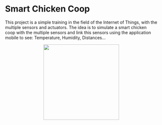 # Smart Chicken Coop
This project is a simple training in the field of the Internet of Things,
with the multiple sensors and actuators.
The idea is to simulate a smart chicken coop with the multiple sensors 
and link this sensors using the application mobile to see: Temperature, Humidity, Distances...
<div align="center">
    <img src="/images/Chicken-farm-flow-chart800x800.png" width="250px"</img>
</div>
